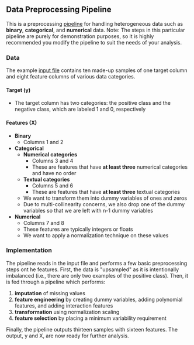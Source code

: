 ## Data Preprocessing Pipeline

This is a preprocessing [pipeline](/data_preprocessing.py) for handling heterogeneous data such as **binary**, **categorical**, and **numerical** data.  Note: The steps in this particular pipeline are purely for demonstration purposes, so it is highly recommended you modify the pipeline to suit the needs of your analysis.

### Data

The example [input file](/input/data_example.csv) contains ten made-up samples of one target column and eight feature columns of various data categories.

#### Target (y)
- The target column has two categories: the positive class and the negative class, which are labeled 1 and 0, respectively

#### Features (X)
- **Binary**
	* Columns 1 and 2
- **Categorical**
	* **Numerical categories**
		* Columns 3 and 4
		* These are features that have **at least three** numerical categories and have no order
	* **Textual categories**
		* Columns 5 and 6 
		* These are features that have **at least three** textual categories
	* We want to transform them into dummy variables of ones and zeros
	* Due to multi-collinearity concerns, we also drop one of the dummy variables so that we are left with n-1 dummy variables
- **Numerical**
	* Columns 7 and 8
	* These features are typically integers or floats
	* We want to apply a normalization technique on these values

### Implementation

The pipeline reads in the input file and performs a few basic preprocessing steps ont he features. First, the data is "upsampled" as it is intentionally imbalanced (i.e., there are only two examples of the positive class). Then, it is fed through a pipeline which performs: 

1. **imputation** of missing values
2. **feature engineering** by creating dummy variables, adding polynomial features, and adding interaction features
3. **transformation** using normalization scaling
4. **feature selection** by placing a minimum variability requirement

Finally, the pipeline outputs thirteen samples with sixteen features. The output, y and X, are now ready for further analysis.
